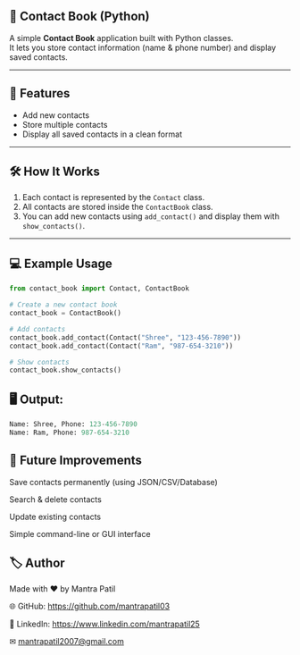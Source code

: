 ## 📒 Contact Book (Python)

A simple **Contact Book** application built with Python classes.  
It lets you store contact information (name & phone number) and display saved contacts.  

---

## 🚀 Features
- Add new contacts
- Store multiple contacts
- Display all saved contacts in a clean format



---

## 🛠️ How It Works
1. Each contact is represented by the `Contact` class.
2. All contacts are stored inside the `ContactBook` class.
3. You can add new contacts using `add_contact()` and display them with `show_contacts()`.


---

## 💻 Example Usage
```python
from contact_book import Contact, ContactBook

# Create a new contact book
contact_book = ContactBook()

# Add contacts
contact_book.add_contact(Contact("Shree", "123-456-7890"))
contact_book.add_contact(Contact("Ram", "987-654-3210"))

# Show contacts
contact_book.show_contacts()
```

## 🖥️ Output:
```python
Name: Shree, Phone: 123-456-7890
Name: Ram, Phone: 987-654-3210
```

## 📌 Future Improvements

Save contacts permanently (using JSON/CSV/Database)

Search & delete contacts

Update existing contacts

Simple command-line or GUI interface

## 🏷️ Author

Made with ❤️ by Mantra Patil 

🌐 GitHub: https://github.com/mantrapatil03

💼 LinkedIn: https://www.linkedin.com/mantrapatil25

✉ mantrapatil2007@gmail.com






